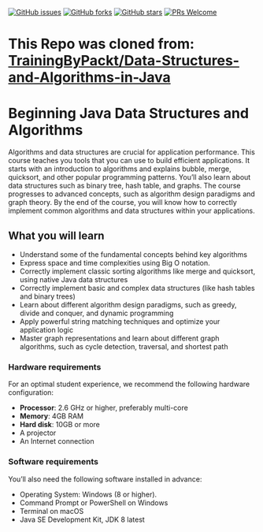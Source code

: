 [![GitHub issues](https://img.shields.io/github/issues/TrainingByPackt/Data-Structures-and-Algorithms-in-Java.svg)](https://github.com/TrainingByPackt/Data-Structures-and-Algorithms-in-Java/issues)
[![GitHub forks](https://img.shields.io/github/forks/TrainingByPackt/Data-Structures-and-Algorithms-in-Java.svg)](https://github.com/TrainingByPackt/Data-Structures-and-Algorithms-in-Java/network)
[![GitHub stars](https://img.shields.io/github/stars/TrainingByPackt/Data-Structures-and-Algorithms-in-Java.svg)](https://github.com/TrainingByPackt/Data-Structures-and-Algorithms-in-Java/stargazers)
[![PRs Welcome](https://img.shields.io/badge/PRs-welcome-brightgreen.svg)](https://github.com/TrainingByPackt/Data-Structures-and-Algorithms-in-Java/pulls)

# This Repo was cloned from: [TrainingByPackt/Data-Structures-and-Algorithms-in-Java](https://github.com/TrainingByPackt/Data-Structures-and-Algorithms-in-Java) 

# Beginning Java Data Structures and Algorithms
Algorithms and data structures are crucial for application performance. This course teaches you tools that you can use to build efficient applications. It starts with an introduction to algorithms and explains bubble, merge, quicksort, and other popular programming patterns. You’ll also learn about data structures such as binary tree, hash table, and graphs. The course progresses to advanced concepts, such as algorithm design paradigms and graph theory. By the end of the course, you will know how to correctly implement common algorithms and data structures within your applications.


## What you will learn
* Understand some of the fundamental concepts behind key algorithms
* Express space and time complexities using Big O notation.
* Correctly implement classic sorting algorithms like merge and quicksort, using native Java data structures
* Correctly implement basic and complex data structures (like hash tables and binary trees)
* Learn about different algorithm design paradigms, such as greedy, divide and conquer, and dynamic programming
* Apply powerful string matching techniques and optimize your application logic
* Master graph representations and learn about different graph algorithms, such as cycle detection, traversal, and shortest path


### Hardware requirements
For an optimal student experience, we recommend the following hardware configuration:
* **Processor**: 2.6 GHz or higher, preferably multi-core
* **Memory**: 4GB RAM
* **Hard disk**: 10GB or more
* A projector 
* An Internet connection



### Software requirements
You’ll also need the following software installed in advance:
* Operating System: Windows (8 or higher).
* Command Prompt or PowerShell on Windows
* Terminal on macOS
* Java SE Development Kit, JDK 8 latest





